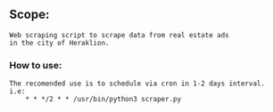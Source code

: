 ## Scope:
	Web scraping script to scrape data from real estate ads
	in the city of Heraklion.


### How to use:
	The recomended use is to schedule via cron in 1-2 days interval.
	i.e:
		* * */2 * * /usr/bin/python3 scraper.py
